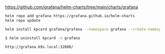 https://github.com/grafana/helm-charts/tree/main/charts/grafana

```sh
helm repo add grafana https://grafana.github.io/helm-charts
helm repo update

helm install kpcard grafana/grafana --namespace grafana --create-namespace -f values.yaml

$ helm uninstall kpcard -n grafana

http://grafana.k9s.local:32080/
```
